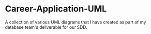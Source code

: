 # Career-Application-UML
A collection of various UML diagrams that I have created as part of my database team's deliverable for our SDD.
